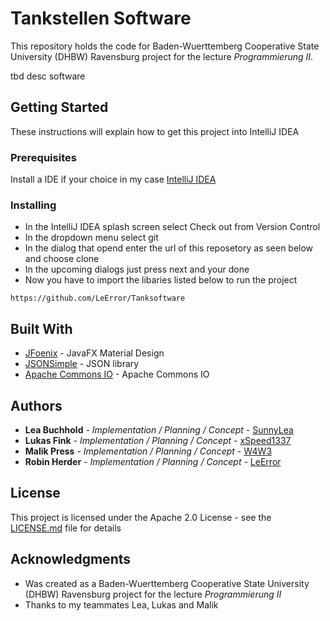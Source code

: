 # Tankstellen Software

This repository holds the code for Baden-Wuerttemberg Cooperative State University (DHBW) Ravensburg project for the lecture *Programmierung II*.

tbd desc software

## Getting Started

These instructions will explain how to get this project into IntelliJ IDEA

### Prerequisites

Install a IDE if your choice in my case [IntelliJ IDEA](https://www.jetbrains.com/idea/)

### Installing

* In the IntelliJ IDEA splash screen select Check out from Version Control
* In the dropdown menu select git 
* In the dialog that opend enter the url of this reposetory as seen below and choose clone
* In the upcoming dialogs just press next and your done
* Now you have to import the libaries listed below to run the project

```
https://github.com/LeError/Tanksoftware
```

## Built With

* [JFoenix](http://www.jfoenix.com/) - JavaFX Material Design
* [JSONSimple](https://code.google.com/archive/p/json-simple/) - JSON library 
* [Apache Commons IO](https://commons.apache.org/proper/commons-io/) - Apache Commons IO

## Authors

* **Lea Buchhold** - *Implementation / Planning / Concept* - [SunnyLea](https://github.com/SunnyLea)
* **Lukas Fink** - *Implementation / Planning / Concept* - [xSpeed1337](https://github.com/xSpeed1337)
* **Malik Press** - *Implementation / Planning / Concept* - [W4W3](https://github.com/W4W3)
* **Robin Herder** - *Implementation / Planning / Concept* - [LeError](https://github.com/LeError)

## License

This project is licensed under the Apache 2.0 License - see the [LICENSE.md](LICENSE.md) file for details

## Acknowledgments

* Was created as a Baden-Wuerttemberg Cooperative State University (DHBW) Ravensburg project for the lecture *Programmierung II*
* Thanks to my teammates Lea, Lukas and Malik 

